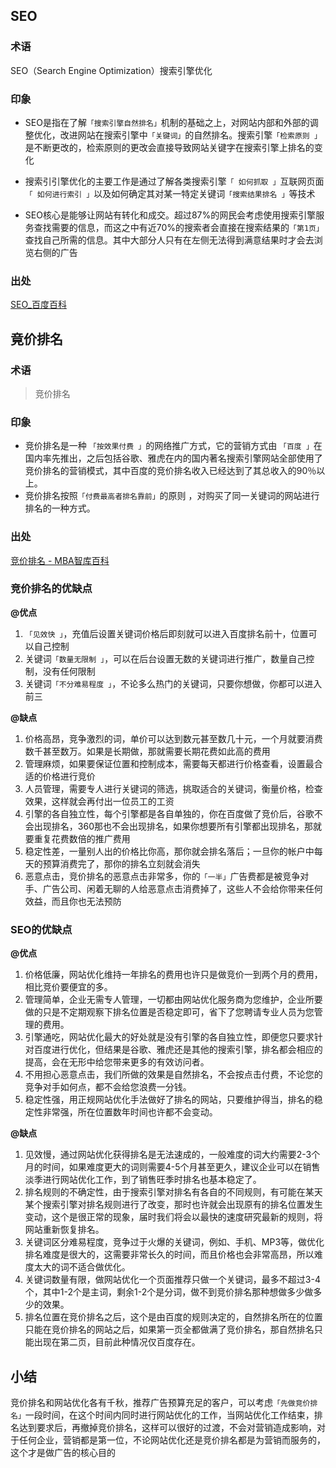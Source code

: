 ##  SEO
### 术语
SEO（Search Engine Optimization）搜索引擎优化
### 印象
- SEO是指在了解`「搜索引擎自然排名」`机制的基础之上，对网站内部和外部的调整优化，改进网站在搜索引擎中`「关键词」`的自然排名。搜索引擎`「检索原则 」`是不断更改的，检索原则的更改会直接导致网站关键字在搜索引擎上排名的变化

- 搜索引引擎优化的主要工作是通过了解各类搜索引擎`「 如何抓取 」`互联网页面`「 如何进行索引 」`以及如何确定其对某一特定关键词`「搜索结果排名 」`等技术

 - SEO核心是能够让网站有转化和成交。超过87%的网民会考虑使用搜索引擎服务查找需要的信息，而这之中有近70%的搜索者会直接在搜索结果的`「第1页」`查找自己所需的信息。其中大部分人只有在左侧无法得到满意结果时才会去浏览右侧的广告
### 出处
<a href="http://baike.baidu.com/link?url=k-bRpKefwJzIG4_-BySUnb3hvZOkez-o4ajBfoy68xwtUmyw8sf_Q18vlc__13DJ-ZIicvi6Rm-D6--C1QRKwK" target="_blank">SEO_百度百科</a>

## 竟价排名
### 术语

> 竞价排名

### 印象
- 竞价排名是一种 `「按效果付费 」`的网络推广方式，它的营销方式由 `「百度 」`在国内率先推出，之后包括谷歌、雅虎在内的国内著名搜索引擎网站全部使用了竞价排名的营销模式，其中百度的竞价排名收入已经达到了其总收入的90％以上。
-  竞价排名按照`「付费最高者排名靠前」`的原则 ，对购买了同一关键词的网站进行排名的一种方式。
### 出处 
<a href="http://wiki.mbalib.com/wiki/%E7%AB%9E%E4%BB%B7%E6%8E%92%E5%90%8D" target="_blank">竞价排名 - MBA智库百科</a>

### 竞价排名的优缺点
**@优点**
1. `「见效快 」`，充值后设置关键词价格后即刻就可以进入百度排名前十，位置可以自己控制
2. 关键词`「数量无限制 」`，可以在后台设置无数的关键词进行推广，数量自己控制，没有任何限制
3. 关键词`「不分难易程度 」`，不论多么热门的关键词，只要你想做，你都可以进入前三

**@缺点**
1. 价格高昂，竞争激烈的词，单价可以达到数元甚至数几十元，一个月就要消费数千甚至数万。如果是长期做，那就需要长期花费如此高的费用
2. 管理麻烦，如果要保证位置和控制成本，需要每天都进行价格查看，设置最合适的价格进行竞价
3. 人员管理，需要专人进行关键词的筛选，挑取适合的关键词，衡量价格，检查效果，这样就会再付出一位员工的工资
4. 引擎的各自独立性，每个引擎都是各自单独的，你在百度做了竞价后，谷歌不会出现排名，360那也不会出现排名，如果你想要所有引擎都出现排名，那就要重复花费数倍的推广费用
5. 稳定性差，一量别人出的价格比你高，那你就会排名落后；一旦你的帐户中每天的预算消费完了，那你的排名立刻就会消失
6. 恶意点击，竞价排名的恶意点击非常多，你的`「一半」`广告费都是被竞争对手、广告公司、闲着无聊的人给恶意点击消费掉了，这些人不会给你带来任何效益，而且你也无法预防

### SEO的优缺点
**@优点**
1.  价格低廉，网站优化维持一年排名的费用也许只是做竞价一到两个月的费用，相比竞价要便宜的多。
2.  管理简单，企业无需专人管理，一切都由网站优化服务商为您维护，企业所要做的只是不定期观察下排名位置是否稳定即可，省下了您聘请专业人员为您管理的费用。
3.  引擎通吃，网站优化最大的好处就是没有引擎的各自独立性，即便您只要求针对百度进行优化，但结果是谷歌、雅虎还是其他的搜索引擎，排名都会相应的提高，会在无形中给您带来更多的有效访问者。
4. 不用担心恶意点击，我们所做的效果是自然排名，不会按点击付费，不论您的竞争对手如何点，都不会给您浪费一分钱。
5. 稳定性强，用正规网站优化手法做好了排名的网站，只要维护得当，排名的稳定性非常强，所在位置数年时间也许都不会变动。

**@缺点**
1. 见效慢，通过网站优化获得排名是无法速成的，一般难度的词大约需要2-3个月的时间，如果难度更大的词则需要4-5个月甚至更久，建议企业可以在销售淡季进行网站优化工作，到了销售旺季时排名也基本稳定了。
2. 排名规则的不确定性，由于搜索引擎对排名有各自的不同规则，有可能在某天某个搜索引擎对排名规则进行了改变，那时也许就会出现原有的排名位置发生变动，这个是很正常的现象，届时我们将会以最快的速度研究最新的规则，将网站重新恢复排名。
3. 关键词区分难易程度，竞争过于火爆的关键词，例如、手机、MP3等，做优化排名难度是很大的，这需要非常长久的时间，而且价格也会非常高昂，所以难度太大的词不适合做优化。
4. 关键词数量有限，做网站优化一个页面推荐只做一个关键词，最多不超过3-4个，其中1-2个是主词，剩余1-2个是分词，做不到竞价排名那种想做多少做多少的效果。
5. 排名位置在竞价排名之后，这个是由百度的规则决定的，自然排名所在的位置只能在竞价排名的网站之后，如果第一页全都做满了竞价排名，那自然排名只能出现在第二页，目前此种情况仅百度存在。


## 小结
竞价排名和网站优化各有千秋，推荐广告预算充足的客户，可以考虑`「先做竞价排名」`一段时间，在这个时间内同时进行网站优化的工作，当网站优化工作结束，排名达到要求后，再撤掉竞价排名，这样可以很好的过渡，不会对营销造成影响，对于任何企业，营销都是第一位，不论网站优化还是竞价排名都是为营销而服务的，这个才是做广告的核心目的

